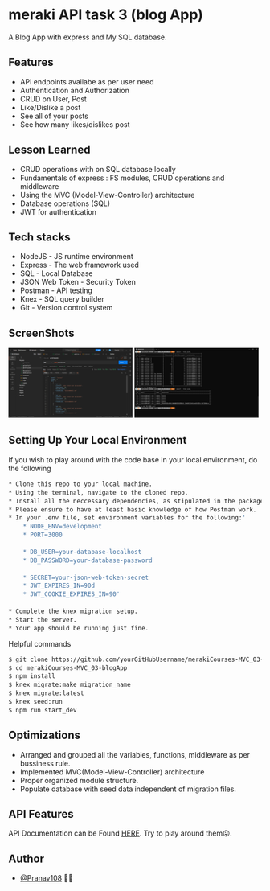 # meraki API task 3 (blog App)

A Blog App with express and My SQL database.

## Features

- API endpoints availabe as per user need
- Authentication and Authorization
- CRUD on User, Post
- Like/Dislike a post
- See all of your posts
- See how many likes/dislikes post

## Lesson Learned

- CRUD operations with on SQL database locally
- Fundamentals of express : FS modules, CRUD operations and middleware
- Using the MVC (Model-View-Controller) architecture
- Database operations (SQL)
- JWT for authentication

## Tech stacks

- NodeJS - JS runtime environment
- Express - The web framework used
- SQL - Local Database
- JSON Web Token - Security Token
- Postman - API testing
- Knex - SQL query builder
- Git - Version control system

## ScreenShots

<img src="/screenShots/Screenshot1.png" width="49%"/> <img src="/screenShots/Screenshot2.png" width="49%"/>

## Setting Up Your Local Environment

If you wish to play around with the code base in your local environment, do the following

```bash
* Clone this repo to your local machine.
* Using the terminal, navigate to the cloned repo.
* Install all the neccessary dependencies, as stipulated in the package.json file.
* Please ensure to have at least basic knowledge of how Postman work.
* In your .env file, set environment variables for the following:'
    * NODE_ENV=development
    * PORT=3000

    * DB_USER=your-database-localhost
    * DB_PASSWORD=your-database-password

    * SECRET=your-json-web-token-secret
    * JWT_EXPIRES_IN=90d
    * JWT_COOKIE_EXPIRES_IN=90'

* Complete the knex migration setup.
* Start the server.
* Your app should be running just fine.
```

Helpful commands

```bash
$ git clone https://github.com/yourGitHubUsername/merakiCourses-MVC_03-blogApp
$ cd merakiCourses-MVC_03-blogApp
$ npm install
$ knex migrate:make migration_name
$ knex migrate:latest
$ knex seed:run
$ npm run start_dev
```

## Optimizations

- Arranged and grouped all the variables, functions, middleware as per bussiness rule.
- Implemented MVC(Model-View-Controller) architecture
- Proper organized module structure.
- Populate database with seed data independent of migration files.

## API Features

API Documentation can be Found [HERE](https://documenter.getpostman.com/view/20551158/2s8Ysrytti).
Try to play around them😜.

## Author

- [@Pranav108](https://github.com/Pranav108/) 🙋‍♂️
